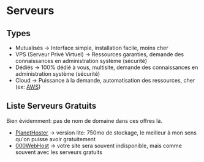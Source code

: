# Serveurs

## Types

- Mutualisés -> Interface simple, installation facile, moins cher
- VPS (Serveur Privé Virtuel) -> Ressources garanties, demande des connaissances en administration système (sécurité)
- Dédiés -> 100% dédié à vous, multisite, demande des connaissances en administration système (sécurité)
- Cloud -> Puissance à la demande, automatisation des ressources, cher (ex: [AWS](https://aws.amazon.com/fr/))

## Liste Serveurs Gratuits

Bien évidemment: pas de nom de domaine dans ces offres là.

- [PlanetHoster](https://www.planethoster.com/fr/World-Lite) -> version lite: 750mo de stockage, le meilleur à mon sens qu'on puisse avoir gratuitement
- [000WebHost](https://fr.000webhost.com/) -> votre site sera souvent indisponible, mais comme souvent avec les serveurs gratuits

